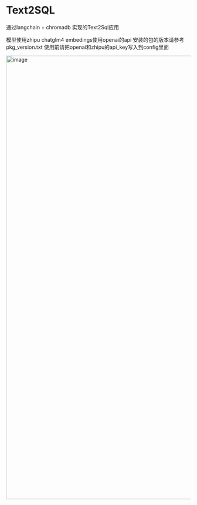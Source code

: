 # Text2SQL

通过langchain + chromadb 实现的Text2Sql应用

模型使用zhipu chatglm4
embedings使用openai的api
安装的包的版本请参考 pkg_version.txt
使用前请把openai和zhipu的api_key写入到config里面

<img width="1207" alt="image" src="https://github.com/user-attachments/assets/570858d9-516b-4170-9312-1c28ba194bac">
